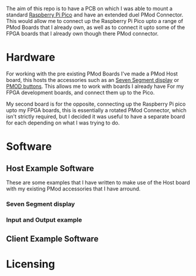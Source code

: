 The aim of this repo is to have a PCB on which I was able to mount a standard
[Raspberry Pi Pico](https://www.raspberrypi.org/products/raspberry-pi-pico/)
and have an extended duel PMod Connector. This would allow me to connect up
the Raspberry Pi Pico upto a range of PMod Boards that I already own, as well
as to connect it upto some of the FPGA boards that I already own though there
PMod connector.

# Hardware

For working with the pre existing PMod Boards I've made a PMod Host board,
this hosts the accessories such as an [Seven Segment display]() or
[PMOD buttons](). This allows me to work with boards I already have For
my FPGA development boards, and connect them up to the Pico.

My second board is for the opposite, connecting up the Raspberry Pi pico
upto my FPGA boards, this is essentially a rotated PMod Connector, which isn't
strictly required, but I decided it was useful to have a separate board for each
depending on what I was trying to do.

# Software

## Host Example Software
These are some examples that I have written to make use of the Host board with
my existing PMod accessories that I have arround.

### Seven Segment display

### Input and Output example

## Client Example Software

# Licensing
